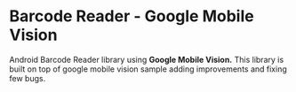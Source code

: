 
Barcode Reader - Google Mobile Vision
===================
Android Barcode Reader library using **Google Mobile Vision.** This library is built on top of google mobile vision sample adding improvements and fixing few bugs.
